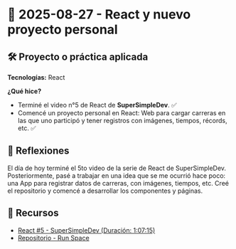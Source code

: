 # 📅 2025-08-27 - React y nuevo proyecto personal  

## 🛠️ Proyecto o práctica aplicada  

**Tecnologías:** React  

**¿Qué hice?**  

- Terminé el video n°5 de React de **SuperSimpleDev**. ✅  
- Comencé un proyecto personal en React: Web para cargar carreras en las que uno participó y tener registros con imágenes, tiempos, récords, etc. ✅  

## 💭 Reflexiones  

El día de hoy terminé el 5to video de la serie de React de SuperSimpleDev.  
Posteriormente, pasé a trabajar en una idea que se me ocurrió hace poco: una App para registrar datos de carreras, con imágenes, tiempos, etc. Creé el repositorio y comencé a desarrollar los componentes y páginas.  

## 🔗 Recursos  
- [React #5 - SuperSimpleDev (Duración: 1:07:15)](https://www.youtube.com/watch?v=_0EDlAnGAWs&t=1972s)  
- [Repositorio - Run Space](https://github.com/juanbautistamalina/run-space)  
